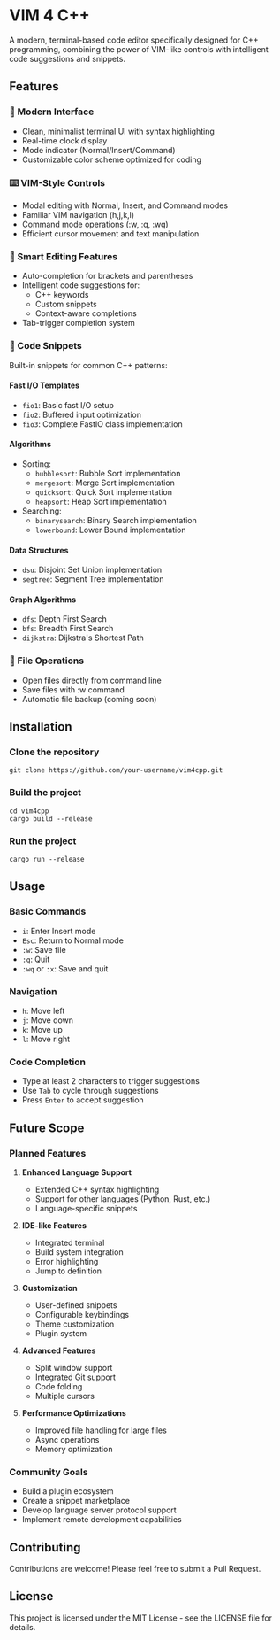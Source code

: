 # VIM 4 C++

A modern, terminal-based code editor specifically designed for C++ programming, combining the power of VIM-like controls with intelligent code suggestions and snippets.

## Features

### 🎨 Modern Interface
- Clean, minimalist terminal UI with syntax highlighting
- Real-time clock display
- Mode indicator (Normal/Insert/Command)
- Customizable color scheme optimized for coding

### ⌨️ VIM-Style Controls
- Modal editing with Normal, Insert, and Command modes
- Familiar VIM navigation (h,j,k,l)
- Command mode operations (:w, :q, :wq)
- Efficient cursor movement and text manipulation

### 🚀 Smart Editing Features
- Auto-completion for brackets and parentheses
- Intelligent code suggestions for:
  - C++ keywords
  - Custom snippets
  - Context-aware completions
- Tab-trigger completion system

### 📝 Code Snippets
Built-in snippets for common C++ patterns:

#### Fast I/O Templates
- `fio1`: Basic fast I/O setup
- `fio2`: Buffered input optimization
- `fio3`: Complete FastIO class implementation

#### Algorithms
- Sorting:
  - `bubblesort`: Bubble Sort implementation
  - `mergesort`: Merge Sort implementation
  - `quicksort`: Quick Sort implementation
  - `heapsort`: Heap Sort implementation
- Searching:
  - `binarysearch`: Binary Search implementation
  - `lowerbound`: Lower Bound implementation

#### Data Structures
- `dsu`: Disjoint Set Union implementation
- `segtree`: Segment Tree implementation

#### Graph Algorithms
- `dfs`: Depth First Search
- `bfs`: Breadth First Search
- `dijkstra`: Dijkstra's Shortest Path

### 📁 File Operations
- Open files directly from command line
- Save files with :w command
- Automatic file backup (coming soon)

## Installation

### Clone the repository
```
git clone https://github.com/your-username/vim4cpp.git
```

### Build the project
```
cd vim4cpp
cargo build --release
```

### Run the project
```
cargo run --release
```

## Usage

### Basic Commands
- `i`: Enter Insert mode
- `Esc`: Return to Normal mode
- `:w`: Save file
- `:q`: Quit
- `:wq` or `:x`: Save and quit

### Navigation
- `h`: Move left
- `j`: Move down
- `k`: Move up
- `l`: Move right

### Code Completion
- Type at least 2 characters to trigger suggestions
- Use `Tab` to cycle through suggestions
- Press `Enter` to accept suggestion

## Future Scope

### Planned Features
1. **Enhanced Language Support**
   - Extended C++ syntax highlighting
   - Support for other languages (Python, Rust, etc.)
   - Language-specific snippets

2. **IDE-like Features**
   - Integrated terminal
   - Build system integration
   - Error highlighting
   - Jump to definition

3. **Customization**
   - User-defined snippets
   - Configurable keybindings
   - Theme customization
   - Plugin system

4. **Advanced Features**
   - Split window support
   - Integrated Git support
   - Code folding
   - Multiple cursors

5. **Performance Optimizations**
   - Improved file handling for large files
   - Async operations
   - Memory optimization

### Community Goals
- Build a plugin ecosystem
- Create a snippet marketplace
- Develop language server protocol support
- Implement remote development capabilities

## Contributing

Contributions are welcome! Please feel free to submit a Pull Request.

## License

This project is licensed under the MIT License - see the LICENSE file for details.